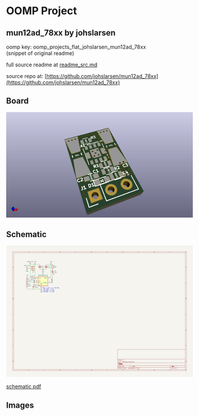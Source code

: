 # OOMP Project  
## mun12ad_78xx  by johslarsen  
  
oomp key: oomp_projects_flat_johslarsen_mun12ad_78xx  
(snippet of original readme)  
  
  
  full source readme at [readme_src.md](readme_src.md)  
  
source repo at: [https://github.com/johslarsen/mun12ad_78xx](https://github.com/johslarsen/mun12ad_78xx)  
## Board  
  
[![working_3d.png](working_3d_600.png)](working_3d.png)  
## Schematic  
  
[![working_schematic.png](working_schematic_600.png)](working_schematic.png)  
  
[schematic pdf](working_schematic.pdf)  
## Images  
